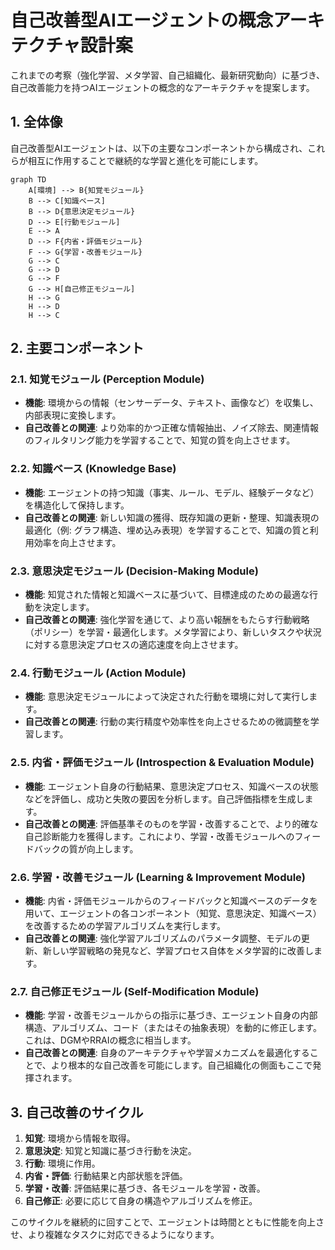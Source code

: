 # 自己改善型AIエージェントの概念アーキテクチャ設計案

これまでの考察（強化学習、メタ学習、自己組織化、最新研究動向）に基づき、自己改善能力を持つAIエージェントの概念的なアーキテクチャを提案します。

## 1. 全体像

自己改善型AIエージェントは、以下の主要なコンポーネントから構成され、これらが相互に作用することで継続的な学習と進化を可能にします。

```mermaid
graph TD
    A[環境] --> B{知覚モジュール}
    B --> C[知識ベース]
    B --> D{意思決定モジュール}
    D --> E[行動モジュール]
    E --> A
    D --> F{内省・評価モジュール}
    F --> G{学習・改善モジュール}
    G --> C
    G --> D
    G --> F
    G --> H[自己修正モジュール]
    H --> G
    H --> D
    H --> C
```

## 2. 主要コンポーネント

### 2.1. 知覚モジュール (Perception Module)

- **機能**: 環境からの情報（センサーデータ、テキスト、画像など）を収集し、内部表現に変換します。
- **自己改善との関連**: より効率的かつ正確な情報抽出、ノイズ除去、関連情報のフィルタリング能力を学習することで、知覚の質を向上させます。

### 2.2. 知識ベース (Knowledge Base)

- **機能**: エージェントの持つ知識（事実、ルール、モデル、経験データなど）を構造化して保持します。
- **自己改善との関連**: 新しい知識の獲得、既存知識の更新・整理、知識表現の最適化（例: グラフ構造、埋め込み表現）を学習することで、知識の質と利用効率を向上させます。

### 2.3. 意思決定モジュール (Decision-Making Module)

- **機能**: 知覚された情報と知識ベースに基づいて、目標達成のための最適な行動を決定します。
- **自己改善との関連**: 強化学習を通じて、より高い報酬をもたらす行動戦略（ポリシー）を学習・最適化します。メタ学習により、新しいタスクや状況に対する意思決定プロセスの適応速度を向上させます。

### 2.4. 行動モジュール (Action Module)

- **機能**: 意思決定モジュールによって決定された行動を環境に対して実行します。
- **自己改善との関連**: 行動の実行精度や効率性を向上させるための微調整を学習します。

### 2.5. 内省・評価モジュール (Introspection & Evaluation Module)

- **機能**: エージェント自身の行動結果、意思決定プロセス、知識ベースの状態などを評価し、成功と失敗の要因を分析します。自己評価指標を生成します。
- **自己改善との関連**: 評価基準そのものを学習・改善することで、より的確な自己診断能力を獲得します。これにより、学習・改善モジュールへのフィードバックの質が向上します。

### 2.6. 学習・改善モジュール (Learning & Improvement Module)

- **機能**: 内省・評価モジュールからのフィードバックと知識ベースのデータを用いて、エージェントの各コンポーネント（知覚、意思決定、知識ベース）を改善するための学習アルゴリズムを実行します。
- **自己改善との関連**: 強化学習アルゴリズムのパラメータ調整、モデルの更新、新しい学習戦略の発見など、学習プロセス自体をメタ学習的に改善します。

### 2.7. 自己修正モジュール (Self-Modification Module)

- **機能**: 学習・改善モジュールからの指示に基づき、エージェント自身の内部構造、アルゴリズム、コード（またはその抽象表現）を動的に修正します。これは、DGMやRRAIの概念に相当します。
- **自己改善との関連**: 自身のアーキテクチャや学習メカニズムを最適化することで、より根本的な自己改善を可能にします。自己組織化の側面もここで発揮されます。

## 3. 自己改善のサイクル

1. **知覚**: 環境から情報を取得。
2. **意思決定**: 知覚と知識に基づき行動を決定。
3. **行動**: 環境に作用。
4. **内省・評価**: 行動結果と内部状態を評価。
5. **学習・改善**: 評価結果に基づき、各モジュールを学習・改善。
6. **自己修正**: 必要に応じて自身の構造やアルゴリズムを修正。

このサイクルを継続的に回すことで、エージェントは時間とともに性能を向上させ、より複雑なタスクに対応できるようになります。
